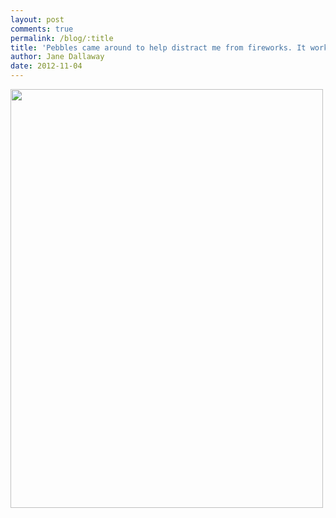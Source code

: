 ```yaml
---
layout: post
comments: true
permalink: /blog/:title
title: 'Pebbles came around to help distract me from fireworks. It worked rather well!'
author: Jane Dallaway
date: 2012-11-04
---
```


<div>
<a href="//static.skitters.dallaway.com/JXphoto.JPG">
<img width="500" src="//static.skitters.dallaway.com/JXphoto.JPG.500.JPG" height="670">
</a>
</div>
    
